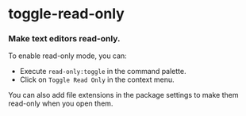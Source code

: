 # toggle-read-only

### Make text editors read-only.

To enable read-only mode, you can:

* Execute `read-only:toggle` in the command palette.
* Click on `Toggle Read Only` in the context menu.

You can also add file extensions in the package settings to make them read-only
when you open them.
